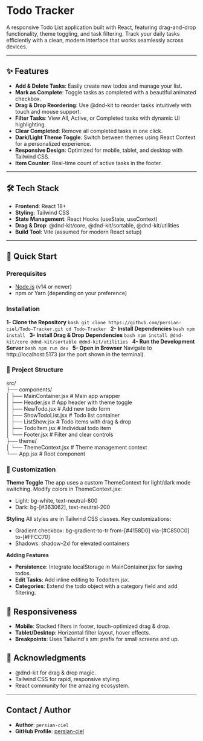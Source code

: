# Todo Tracker

A responsive Todo List application built with React, featuring drag-and-drop functionality, theme toggling, and task filtering. Track your daily tasks efficiently with a clean, modern interface that works seamlessly across devices.

---

## ✨ Features

- **Add & Delete Tasks**: Easily create new todos and manage your list.
- **Mark as Complete**: Toggle tasks as completed with a beautiful animated checkbox.
- **Drag & Drop Reordering**: Use @dnd-kit to reorder tasks intuitively with touch and mouse support.
- **Filter Tasks**: View All, Active, or Completed tasks with dynamic UI highlighting.
- **Clear Completed**: Remove all completed tasks in one click.
- **Dark/Light Theme Toggle**: Switch between themes using React Context for a personalized experience.
- **Responsive Design**: Optimized for mobile, tablet, and desktop with Tailwind CSS.
- **Item Counter**: Real-time count of active tasks in the footer.

---

## 🛠️ Tech Stack

- **Frontend**: React 18+
- **Styling**: Tailwind CSS
- **State Management**: React Hooks (useState, useContext)
- **Drag & Drop**: @dnd-kit/core, @dnd-kit/sortable, @dnd-kit/utilities
- **Build Tool**: Vite (assumed for modern React setup)

---

## 🚀 Quick Start

### Prerequisites

- [Node.js](https://nodejs.org/) (v14 or newer)
- npm or Yarn (depending on your preference)

### Installation

**1- Clone the Repository**
`bash
    git clone https://github.com/persian-ciel/Todo-Tracker.git
    cd Todo-Tracker
    `
**2- Install Dependencies**
`bash
    npm install
    `
**3- Install Drag & Drop Dependencies**
`bash
    npm install @dnd-kit/core @dnd-kit/sortable @dnd-kit/utilities
    `
**4- Run the Development Server**
`bash
    npm run dev
    `
**5- Open in Browser**
Navigate to http://localhost:5173 (or the port shown in the terminal).

### 📁 Project Structure

src/<br/>
├── components/<br/>
│ ├── MainContainer.jsx # Main app wrapper<br/>
│ ├── Header.jsx # App header with theme toggle<br/>
│ ├── NewTodo.jsx # Add new todo form<br/>
│ ├── ShowTodoList.jsx # Todo list container<br/>
│ ├── ListShow.jsx # Todo items with drag & drop<br/>
│ ├── TodoItem.jsx # Individual todo item<br/>
│ └── Footer.jsx # Filter and clear controls<br/>
├── theme/<br/>
│ └── ThemeContext.jsx # Theme management context<br/>
└── App.jsx # Root component

### 🎨 Customization

**Theme Toggle**
The app uses a custom ThemeContext for light/dark mode switching. Modify colors in ThemeContext.jsx:

- Light: bg-white, text-neutral-800
- Dark: bg-[#363062], text-neutral-200

**Styling**
All styles are in Tailwind CSS classes. Key customizations:

- Gradient checkbox: bg-gradient-to-tr from-[#4158D0] via-[#C850C0] to-[#FFCC70]
- Shadows: shadow-2xl for elevated containers

**Adding Features**

- **Persistence**: Integrate localStorage in MainContainer.jsx for saving todos.
- **Edit Tasks**: Add inline editing to TodoItem.jsx.
- **Categories**: Extend the todo object with a category field and add filtering.

## 📱 Responsiveness

- **Mobile**: Stacked filters in footer, touch-optimized drag & drop.
- **Tablet/Desktop**: Horizontal filter layout, hover effects.
- **Breakpoints**: Uses Tailwind's sm: prefix for small screens and up.

## 🙌 Acknowledgments

- @dnd-kit for drag & drop magic.
- Tailwind CSS for rapid, responsive styling.
- React community for the amazing ecosystem.

---

## Contact / Author

- **Author**: `persian-ciel`
- **GitHub Profile**: [persian-ciel](https://github.com/persian-ciel)
